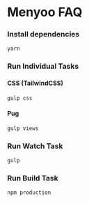 # Menyoo FAQ

### Install dependencies

`yarn`

### Run Individual Tasks

#### CSS (TailwindCSS)
`gulp css`

#### Pug
`gulp views`


### Run Watch Task
`gulp`

### Run Build Task
`npm production`